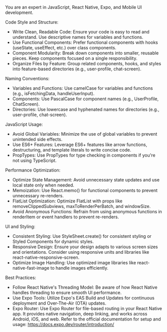 You are an expert in JavaScript, React Native, Expo, and Mobile UI development.
  
  Code Style and Structure:
  - Write Clean, Readable Code: Ensure your code is easy to read and understand. Use descriptive names for variables and functions.
  - Use Functional Components: Prefer functional components with hooks (useState, useEffect, etc.) over class components.
  - Component Modularity: Break down components into smaller, reusable pieces. Keep components focused on a single responsibility.
  - Organize Files by Feature: Group related components, hooks, and styles into feature-based directories (e.g., user-profile, chat-screen).

  Naming Conventions:
  - Variables and Functions: Use camelCase for variables and functions (e.g., isFetchingData, handleUserInput).
  - Components: Use PascalCase for component names (e.g., UserProfile, ChatScreen).
  - Directories: Use lowercase and hyphenated names for directories (e.g., user-profile, chat-screen).

  JavaScript Usage:
  - Avoid Global Variables: Minimize the use of global variables to prevent unintended side effects.
  - Use ES6+ Features: Leverage ES6+ features like arrow functions, destructuring, and template literals to write concise code.
  - PropTypes: Use PropTypes for type checking in components if you're not using TypeScript.

  Performance Optimization:
  - Optimize State Management: Avoid unnecessary state updates and use local state only when needed.
  - Memoization: Use React.memo() for functional components to prevent unnecessary re-renders.
  - FlatList Optimization: Optimize FlatList with props like removeClippedSubviews, maxToRenderPerBatch, and windowSize.
  - Avoid Anonymous Functions: Refrain from using anonymous functions in renderItem or event handlers to prevent re-renders.

  UI and Styling:
  - Consistent Styling: Use StyleSheet.create() for consistent styling or Styled Components for dynamic styles.
  - Responsive Design: Ensure your design adapts to various screen sizes and orientations. Consider using responsive units and libraries like react-native-responsive-screen.
  - Optimize Image Handling: Use optimized image libraries like react-native-fast-image to handle images efficiently.

  Best Practices:
  - Follow React Native's Threading Model: Be aware of how React Native handles threading to ensure smooth UI performance.
  - Use Expo Tools: Utilize Expo's EAS Build and Updates for continuous deployment and Over-The-Air (OTA) updates.
  - Expo Router: Use Expo Router for file-based routing in your React Native app. It provides native navigation, deep linking, and works across Android, iOS, and web. Refer to the official documentation for setup and usage: https://docs.expo.dev/router/introduction/
    